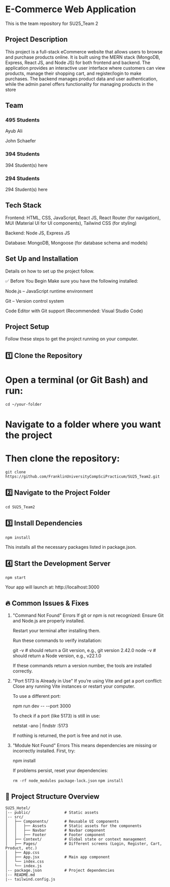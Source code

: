 # E-Commerce Web Application

This is the team repository for SU25_Team 2

## Project Description

This project is a full-stack eCommerce website that allows users to browse and purchase products online. It is built using the MERN stack (MongoDB, Express, React JS, and Node JS) for both frontend and backend. The application provides an interactive user interface where customers can view products, manage their shopping cart, and register/login to make purchases. The backend manages product data and user authentication, while the admin panel offers functionality for managing products in the store

## Team

### 495 Students

Ayub Ali

John Schaefer

### 394 Students

394 Student(s) here

### 294 Students

294 Student(s) here

## Tech Stack

Frontend: HTML, CSS, JavaScript, React JS, React Router (for navigation), MUI (Material UI for UI components), Tailwind CSS (for styling)

Backend: Node JS, Express JS

Database: MongoDB, Mongoose (for database schema and models)

## Set Up and Installation

Details on how to set up the project follow.

✅ Before You Begin
Make sure you have the following installed:

Node.js – JavaScript runtime environment

Git – Version control system

Code Editor with Git support (Recommended: Visual Studio Code)

## Project Setup

Follow these steps to get the project running on your computer.

## 1️⃣ Clone the Repository

# Open a terminal (or Git Bash) and run:

`cd ~/your-folder`

# Navigate to a folder where you want the project

# Then clone the repository:

`git clone https://github.com/FranklinUniversityCompSciPracticum/SU25_Team2.git`

## 2️⃣ Navigate to the Project Folder

`cd SU25_Team2`

## 3️⃣ Install Dependencies

`npm install`

This installs all the necessary packages listed in package.json.

## 4️⃣ Start the Development Server

`npm start`

Your app will launch at:
http://localhost:3000

## 🔥 Common Issues & Fixes

1. "Command Not Found" Errors
   If git or npm is not recognized:
   Ensure Git and Node.js are properly installed.

   Restart your terminal after installing them.

   Run these commands to verify installation:

   git -v # should return a Git version, e.g., git version 2.42.0
   node -v # should return a Node version, e.g., v22.1.0

   If these commands return a version number, the tools are installed correctly.

2. "Port 5173 is Already in Use"
   If you’re using Vite and get a port conflict:
   Close any running Vite instances or restart your computer.

   To use a different port:

   npm run dev -- --port 3000

   To check if a port (like 5173) is still in use:

   netstat -ano | findstr :5173

   If nothing is returned, the port is free and not in use.

3. "Module Not Found" Errors
   This means dependencies are missing or incorrectly installed.
   First, try:

   npm install

   If problems persist, reset your dependencies:

   `rm -rf node_modules package-lock.json`
   `npm install`

## 🎯 Project Structure Overview

```plaintext
SU25_Hotel/
│-- public/               # Static assets
│-- src/
│   ├── Components/       # Reusable UI components
│   │   ├── Assets        # Static assets for the components
│   │   ├── Navbar        # Navbar component
│   │   ├── Footer        # Footer component
│   ├── Context/          # Global state or context management
│   ├── Pages/            # Different screens (Login, Register, Cart, Product, etc.)
│   ├── App.css
│   ├── App.jsx           # Main app component
│   └── index.css
│   └── index.js
│-- package.json          # Project dependencies
|-- README.md
|-- tailwind.config.js
```
